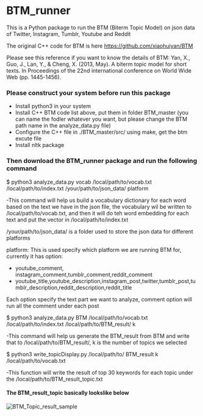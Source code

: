 # BTM_runner

This is a Python package to run the BTM (Biterm Topic Model) on json data of Twitter, Instagram, Tumblr, Youtube and Reddit

The original C++ code for BTM is here https://github.com/xiaohuiyan/BTM

Please see this reference if you want to know the details of BTM:
Yan, X., Guo, J., Lan, Y., & Cheng, X. (2013, May). A biterm topic model for short texts. In Proceedings of the 22nd international conference on World Wide Web (pp. 1445-1456).

### Please construct your system before run this package
- Install python3 in your system
- Install C++ BTM code list above, put them in folder BTM_master (you can name the fodler whatever you want, but please change the BTM path name in the analyze_data.py file)
- Configure the C++ file in ./BTM_master/src/ using make, get the btm excute file
- Install nltk package

### Then download the BTM_runner package and run the following command

$ python3 analyze_data.py vocab /local/path/to/vocab.txt /local/path/to/index.txt /your/path/to/json_data/ platform

-This command will help us build a vocabulary dictionary for each word based on the text we have in the json file, the vocabulary wil be written to /local/path/to/vocab.txt, and then it will do teh word embedding for each text and put the vector in /local/path/to/index.txt

/your/path/to/json_data/ is a folder used to store the json data for different platforms

platform: This is used specify which platform we are running BTM for, currently it has option:

- youtube_comment, instagram_comment,tumblr_comment,reddit_comment
- youtube_title,youtube_description,instagram_post,twitter,tumblr_post,tumblr_description,reddit_description,reddit_title

Each option specify the text part we want to analyze, comment option will run all the comment under each post

$ python3 analyze_data.py BTM /local/path/to/vocab.txt /local/path/to/index.txt /local/path/to/BTM_result/ k

-This command will help us generate the BTM_result from BTM and write that to /local/path/to/BTM_result/, k is the number of topics we selected

$ python3 write_topicDisplay.py /local/path/to/ BTM_result k /local/path/to/vocab.txt

-This function will write the result of top 30 keywords for each topic under the /local/path/to/BTM_result_topic.txt

#### The BTM_result_topic basically lookslike below
![BTM_Topic_result_sample](https://github.com/Mathison/BTM_runner/blob/master/topic_result.PNG)

